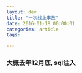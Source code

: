 ```yaml
---
layout: dev
title: "一次线上事故"
date: 2016-01-18 00:00:01
categories: article
tags: 

---
```


### 大概去年12月底, sql注入



